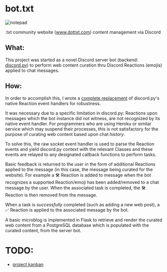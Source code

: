 # bot.txt
![notepad](https://i.imgur.com/7hEVKCs.png)

.txt  community website (www.dottxt.com) content management via Discord

## What: 
This project was started as a novel Discord server bot (backend: [discord.py](https://github.com/Rapptz/discord.py)) to perform web content curation thru Discord Reactions (emojis) applied to chat messages.

## How: 
In order to accomplish this, I wrote a [complete replacement](https://github.com/Animosity/bot.txt/blob/master/txtbot/plugins/curate_web.py#L81) of discord.py's native Reaction event handlers for robustness.

It was necessary due to a specific limitation in discord.py: Reactions upon messages which the bot instance did not witness, are not recognized by its native event handler. For programmers who are using Heroku or similar service which may suspend their processes, this is not satisfactory for the purpose of curating web content based upon chat _history_.

To solve this, the raw socket event handler is used to parse the Reaction events and yield discord.py context with the relevant Classes and these events are relayed to any designated callback functions to perform tasks.

Basic feedback is returned to the user in the form of additional Reactions applied to the message (in this case, the message being curated for the website). For example a 🛠 Reaction is added to message when the bot recognizes a supported Reaction/emoji has been added/removed to a chat message by the user. When the associated task is completed, the 🛠 Reaction is then removed from the message.

When a task is _successfully_ completed (such as adding a new web post), a ✅ Reaction is applied to the associated message by the bot.

A basic microblog is implemented in Flask to retrieve and render the curated web content from a PostgreSQL database which is populated with the curated content, from the server bot.



# TODO:
* [project kanban](https://github.com/Animosity/bot.txt/projects/1)
